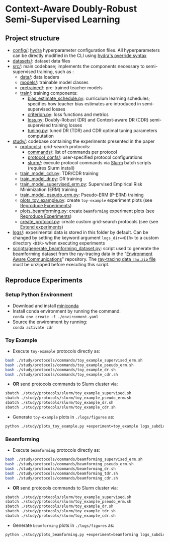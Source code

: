 # Context-Aware Doubly-Robust Semi-Supervised Learning


## Project structure

- [config/](config): [hydra](https://hydra.cc/docs/intro/) hyperparameter configuration files. All hyperparameters can be directly modified in the CLI using [hydra's override syntax](https://hydra.cc/docs/advanced/override_grammar/basic/)
- [datasets/](datasets): dataset data files
- [src/](src): main codebase; implements the components necessary to semi-supervised training, such as :
  - [data/](src%2Fdata): data loaders
  - [models/](src%2Fmodels): trainable model classes
  - [pretrained/](src%2Fpretrained): pre-trained teacher models
  - [train/](src%2Ftrain): training components:
    - [bias_estimate_schedule.py](src%2Ftrain%2Fbias_estimate_schedule.py): curriculum learning schedules; specifies how teacher bias estimates are introduced in semi-supervised losses
    - [criterion.py](src%2Ftrain%2Fcriterion.py): loss functions and metrics
    - [loss.py](src%2Ftrain%2Floss.py): Doubly-Robust (DR) and Context-aware DR (CDR) semi-supervised training losses
    - [tuning.py](src%2Ftrain%2Ftuning.py): tuned DR (TDR) and CDR optimal tuning parameters computation
- [study/](study): codebase containing the experiments presented in the paper
  - [protocols/](study%2Fprotocols): grid-search protocols:
    - [commands/](study%2Fprotocols%2Fcommands): list of commands per protocol
    - [protocol_confs/](study%2Fprotocols%2Fprotocol_confs): user-specified protocol configurations
    - [slurm/](study%2Fprotocols%2Fslurm): execute protocol commands via [Slurm](https://slurm.schedmd.com/documentation.html) batch scripts (requires Slurm install)
  - [train_model_cdr.py](study%2Ftrain_model_cdr.py): TDR/CDR training
  - [train_model_dr.py](study%2Ftrain_model_dr.py): DR training
  - [train_model_supervised_erm.py](study%2Ftrain_model_supervised_erm.py): Supervised Empirical Risk Minimization (ERM) training
  - [train_model_pseudo_erm.py](study%2Ftrain_model_pseudo_erm.py): Pseudo-ERM (P-ERM) training
  - [plots_toy_example.py](study%2Fplots_toy_example.py): create `toy-example` experiment plots (see [Reproduce Experiments](#reproduce-experiments)) 
  - [plots_beamforming.py](study%2Fplots_beamforming.py): create `beamforming` experiment plots (see [Reproduce Experiments](#reproduce-experiments))
  - [create_protocol.py](study%2Fcreate_protocol.py): create custom grid-search protocols (see (see [Extend experiments](#extend-experiments))
- [logs/](logs): experimental data is stored in this folder by default. Can be changed by setting the keyword argument `logs_dir=<DIR>` to a custom directory `<DIR>` when executing experiments
- [scripts/generate_beamforming_dataset.py](scripts%2Fgenerate_beamforming_dataset.py): script used to generate the beamforming dataset from the ray-tracing data in the "[Environment Aware Communications](https://github.com/xuxiaoli-seu/Environment_Aware_Communications)" repository. The [ray-tracing data `raw.zip` file](datasets/beamforming/raw.zip) must be unzipped before executing this script.



## Reproduce Experiments

### Setup Python Environment

- Download and install [miniconda](https://docs.conda.io/en/latest/miniconda.html)
- Install conda environment by running the command:\
  ```conda env create -f ./environment.yaml```
- Source the environment by running:\
  ```conda activate cdr```

### Toy Example

- Execute `toy-example` protocols directly as:
```bash
bash ./study/protocols/commands/toy_example_supervised_erm.sh
bash ./study/protocols/commands/toy_example_pseudo_erm.sh
bash ./study/protocols/commands/toy_example_dr.sh
bash ./study/protocols/commands/toy_example_cdr.sh
```
- **OR** send protocols commands to Slurm cluster via:
```bash
sbatch ./study/protocols/slurm/toy_example_supervised.sh
sbatch ./study/protocols/slurm/toy_example_pseudo_erm.sh
sbatch ./study/protocols/slurm/toy_example_dr.sh
sbatch ./study/protocols/slurm/toy_example_cdr.sh
```

- Generate `toy-example` plots in `./logs/figures` as:
```bash
python ./study/plots_toy_example.py +experiment=toy_example logs_subdir=toy_example
```

### Beamforming

- Execute `beamforming` protocols directly as:
```bash
bash ./study/protocols/commands/beamforming_supervised_erm.sh
bash ./study/protocols/commands/beamforming_pseudo_erm.sh
bash ./study/protocols/commands/beamforming_dr.sh
bash ./study/protocols/commands/beamforming_tdr.sh
bash ./study/protocols/commands/beamforming_cdr.sh
```
- **OR** send protocols commands to Slurm cluster via:
```bash
sbatch ./study/protocols/slurm/toy_example_supervised.sh
sbatch ./study/protocols/slurm/toy_example_pseudo_erm.sh
sbatch ./study/protocols/slurm/toy_example_dr.sh
sbatch ./study/protocols/slurm/toy_example_tdr.sh
sbatch ./study/protocols/slurm/toy_example_cdr.sh
```

- Generate `beamforming` plots in `./logs/figures` as:
```bash
python ./study/plots_beamforming.py +experiment=beamforming logs_subdir=beamforming
```
